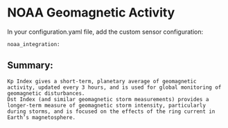 # NOAA Geomagnetic Activity

In your configuration.yaml file, add the custom sensor configuration:

```
noaa_integration:
```

## Summary:

    Kp Index gives a short-term, planetary average of geomagnetic activity, updated every 3 hours, and is used for global monitoring of geomagnetic disturbances.
    Dst Index (and similar geomagnetic storm measurements) provides a longer-term measure of geomagnetic storm intensity, particularly during storms, and is focused on the effects of the ring current in Earth’s magnetosphere.

